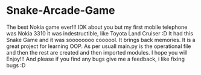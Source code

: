 # Snake-Arcade-Game
The best Nokia game ever!!!
IDK about you but my first mobile telephone was Nokia 3310 it was indestructible, like Toyota Land Cruiser :D
It had this Snake Game and it was soooooooo coooool. It brings back memories.
It is a great project for learning OOP. As per usuall main.py is the operational file and then the rest are created and then imported modules.
I hope you will Enjoy!!!
And please if you find any bugs give me a feedback, i like fixing bugs :D
